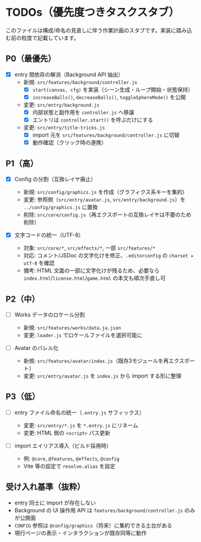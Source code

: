# TODOs（優先度つきタスクスタブ）

このファイルは構成/命名の見直しに伴う作業計画のスタブです。実装に踏み込む前の粒度で記載しています。

## P0（最優先）

- [x] entry 間依存の解消（Background API 抽出）
  - 新規: `src/features/background/controller.js`
    - [x] `start(canvas, cfg)` を実装（シーン生成・ループ開始・状態保持）
    - [x] `increaseBalls()`, `decreaseBalls()`, `toggleSphereMode()` を公開
  - 変更: `src/entry/background.js`
    - [x] 内部状態と副作用を `controller.js` へ移譲
    - [x] エントリは `controller.start()` を呼ぶだけにする
  - 変更: `src/entry/title-tricks.js`
    - [x] import 元を `src/features/background/controller.js` に切替
    - [x] 動作確認（クリック時の連携）

## P1（高）

- [x] Config の分割（互換レイヤ廃止）
  - 新規: `src/config/graphics.js` を作成（グラフィクス系キーを集約）
  - 変更: 参照側（`src/entry/avatar.js`, `src/entry/background.js`）を `../config/graphics.js` に置換
  - 削除: `src/core/config.js`（再エクスポートの互換レイヤは不要のため削除）

- [x] 文字コードの統一（UTF-8）
  - 対象: `src/core/*`, `src/effects/*`, 一部 `src/features/*`
  - 対応: コメント/JSDoc の文字化けを修正、`.editorconfig` の `charset = utf-8` を確認
  - 備考: HTML 文面の一部に文字化けが残るため、必要なら `index.html`/`license.html`/`game.html` の本文も順次手直し可

## P2（中）

- [ ] Works データのロケール分割
  - 新規: `src/features/works/data.ja.json`
  - 変更: `loader.js` でロケールファイルを選択可能に

- [ ] Avatar のバレル化
  - 新規: `src/features/avatar/index.js`（既存3モジュールを再エクスポート）
  - 変更: `src/entry/avatar.js` を `index.js` から import する形に整理

## P3（低）

- [ ] entry ファイル命名の統一（`.entry.js` サフィックス）
  - 変更: `src/entry/*.js` を `*.entry.js` にリネーム
  - 変更: HTML 側の `<script>` パス更新

- [ ] import エイリアス導入（ビルド採用時）
  - 例: `@core`, `@features`, `@effects`, `@config`
  - Vite 等の設定で `resolve.alias` を設定

## 受け入れ基準（抜粋）

- entry 同士に import が存在しない
- Background の UI 操作用 API は `features/background/controller.js` のみが公開面
- `CONFIG` 参照は `@config/graphics`（将来）に集約できる土台がある
- 現行ページの表示・インタラクションが既存同等に動作
